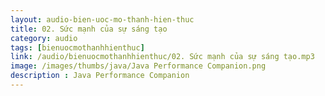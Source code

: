 ```yaml
---
layout: audio-bien-uoc-mo-thanh-hien-thuc
title: 02. Sức mạnh của sự sáng tạo 
category: audio
tags: [bienuocmothanhhienthuc]
link: /audio/bienuocmothanhhienthuc/02. Sức mạnh của sự sáng tạo.mp3 
image: /images/thumbs/java/Java Performance Companion.png
description : Java Performance Companion 
---
```












